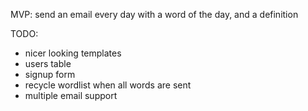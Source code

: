 MVP: send an email every day with a word of the day, and a definition 

TODO: 

- nicer looking templates
- users table
- signup form
- recycle wordlist when all words are sent
- multiple email support